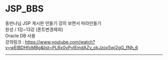 # JSP_BBS
동빈나님 JSP 게시판 만들기 강의 보면서 따라만들기 <br>
완성 / 1강~13강 (폰트변경제외) <br>
Oracle DB 사용 <br>
강의링크 : https://www.youtube.com/watch?v=wEIBDHfoMBg&list=PLRx0vPvlEmdAZv_okJzox5wj2gG_fNh_6
<hr>


